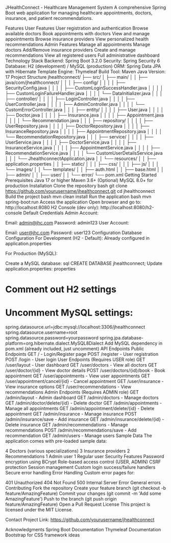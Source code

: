 JHealthConnect - Healthcare Management System
A comprehensive Spring Boot web application for managing healthcare appointments, doctors, insurance, and patient recommendations.

Features
User Features
User registration and authentication
Browse available doctors
Book appointments with doctors
View and manage appointments
Browse insurance providers
View personalized health recommendations
Admin Features
Manage all appointments
Manage doctors
Add/Remove insurance providers
Create and manage recommendations
View all registered users
Full administrative dashboard
Technology Stack
Backend: Spring Boot 3.2.0
Security: Spring Security 6
Database: H2 (development) / MySQL (production)
ORM: Spring Data JPA with Hibernate
Template Engine: Thymeleaf
Build Tool: Maven
Java Version: 17
Project Structure
jhealthconnect/
├── src/
│   ├── main/
│   │   ├── java/com/jhealthconnect/
│   │   │   ├── config/
│   │   │   │   ├── SecurityConfig.java
│   │   │   │   ├── CustomLoginSuccessHandler.java
│   │   │   │   ├── CustomLoginFailureHandler.java
│   │   │   │   └── DataInitializer.java
│   │   │   ├── controller/
│   │   │   │   ├── LoginController.java
│   │   │   │   ├── UserController.java
│   │   │   │   ├── AdminController.java
│   │   │   │   └── CustomErrorController.java
│   │   │   ├── entity/
│   │   │   │   ├── User.java
│   │   │   │   ├── Doctor.java
│   │   │   │   ├── Insurance.java
│   │   │   │   ├── Appointment.java
│   │   │   │   └── Recommendation.java
│   │   │   ├── repository/
│   │   │   │   ├── UserRepository.java
│   │   │   │   ├── DoctorRepository.java
│   │   │   │   ├── InsuranceRepository.java
│   │   │   │   ├── AppointmentRepository.java
│   │   │   │   └── RecommendationRepository.java
│   │   │   ├── service/
│   │   │   │   ├── UserService.java
│   │   │   │   ├── DoctorService.java
│   │   │   │   ├── InsuranceService.java
│   │   │   │   ├── AppointmentService.java
│   │   │   │   ├── RecommendationService.java
│   │   │   │   └── CustomUserDetailsService.java
│   │   │   └── JhealthconnectApplication.java
│   │   └── resources/
│   │       ├── application.properties
│   │       ├── static/
│   │       │   ├── css/
│   │       │   ├── js/
│   │       │   └── images/
│   │       └── templates/
│   │           ├── auth.html
│   │           ├── base.html
│   │           ├── admin/
│   │           ├── user/
│   │           └── error/
└── pom.xml
Getting Started
Prerequisites
Java 17 or higher
Maven 3.6+
(Optional) MySQL 8.0+ for production
Installation
Clone the repository
bash
git clone https://github.com/yourusername/jhealthconnect.git
cd jhealthconnect
Build the project
bash
mvn clean install
Run the application
bash
mvn spring-boot:run
Access the application
Open browser and go to: http://localhost:8080
H2 Console (dev only): http://localhost:8080/h2-console
Default Credentials
Admin Account:

Email: admin@jhc.com
Password: admin123
User Account:

Email: user@jhc.com
Password: user123
Configuration
Database Configuration
For Development (H2 - Default): Already configured in application.properties

For Production (MySQL):

Create a MySQL database:
sql
CREATE DATABASE jhealthconnect;
Update application.properties:
properties
# Comment out H2 settings
# Uncomment MySQL settings:
spring.datasource.url=jdbc:mysql://localhost:3306/jhealthconnect
spring.datasource.username=root
spring.datasource.password=yourpassword
spring.jpa.database-platform=org.hibernate.dialect.MySQL8Dialect
Add MySQL dependency in pom.xml (already included, just uncomment)
API Endpoints
Public Endpoints
GET / - Login/Register page
POST /register - User registration
POST /login - User login
User Endpoints (Requires USER role)
GET /user/layout - User dashboard
GET /user/doctors - View all doctors
GET /user/doctor/{id} - View doctor details
POST /user/doctors/{id}/book - Book appointment
GET /user/appointments - View user appointments
GET /user/appointment/cancel/{id} - Cancel appointment
GET /user/insurance - View insurance options
GET /user/recommendations - View recommendations
Admin Endpoints (Requires ADMIN role)
GET /admin/layout - Admin dashboard
GET /admin/doctors - Manage doctors
GET /admin/doctor/delete/{id} - Delete doctor
GET /admin/appointments - Manage all appointments
GET /admin/appointment/delete/{id} - Delete appointment
GET /admin/insurance - Manage insurance
POST /admin/insurance/save - Add insurance
GET /admin/insurance/delete/{id} - Delete insurance
GET /admin/recommendations - Manage recommendations
POST /admin/recommendations/save - Add recommendation
GET /admin/users - Manage users
Sample Data
The application comes with pre-loaded sample data:

4 Doctors (various specializations)
3 Insurance providers
2 Recommendations
1 Admin user
1 Regular user
Security Features
Password encryption using BCrypt
Role-based access control (USER, ADMIN)
CSRF protection
Session management
Custom login success/failure handlers
Secure error handling
Error Handling
Custom error pages for:

401 Unauthorized
404 Not Found
500 Internal Server Error
General errors
Contributing
Fork the repository
Create your feature branch (git checkout -b feature/AmazingFeature)
Commit your changes (git commit -m 'Add some AmazingFeature')
Push to the branch (git push origin feature/AmazingFeature)
Open a Pull Request
License
This project is licensed under the MIT License.

Contact
Project Link: https://github.com/yourusername/jhealthconnect

Acknowledgments
Spring Boot Documentation
Thymeleaf Documentation
Bootstrap for CSS framework ideas
